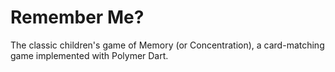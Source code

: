 Remember Me?
======

The classic children's game of Memory (or Concentration), a card-matching game implemented with Polymer Dart.